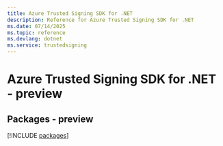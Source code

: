 ```yaml
---
title: Azure Trusted Signing SDK for .NET
description: Reference for Azure Trusted Signing SDK for .NET
ms.date: 07/14/2025
ms.topic: reference
ms.devlang: dotnet
ms.service: trustedsigning
---
```

# Azure Trusted Signing SDK for .NET - preview
## Packages - preview
[!INCLUDE [packages](trusted-signing-index.md)]
